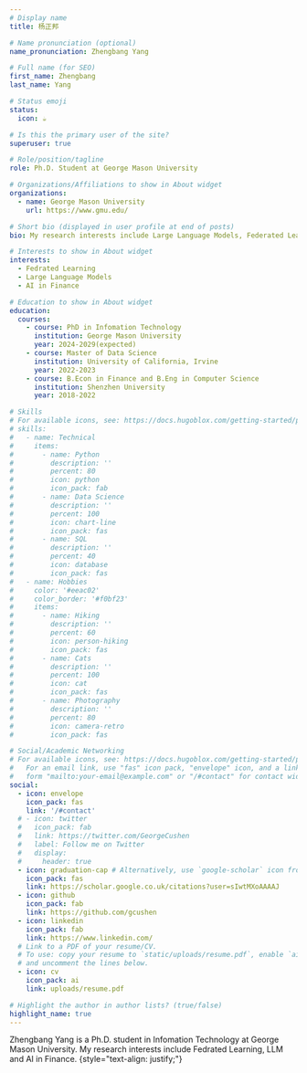 ```yaml
---
# Display name
title: 杨正邦

# Name pronunciation (optional)
name_pronunciation: Zhengbang Yang

# Full name (for SEO)
first_name: Zhengbang
last_name: Yang

# Status emoji
status:
  icon: ☕️

# Is this the primary user of the site?
superuser: true

# Role/position/tagline
role: Ph.D. Student at George Mason University

# Organizations/Affiliations to show in About widget
organizations:
  - name: George Mason University
    url: https://www.gmu.edu/

# Short bio (displayed in user profile at end of posts)
bio: My research interests include Large Language Models, Federated Learning, Reinforcement Learning, and AI in Finance.

# Interests to show in About widget
interests:
  - Fedrated Learning
  - Large Language Models
  - AI in Finance

# Education to show in About widget
education:
  courses:
    - course: PhD in Infomation Technology
      institution: George Mason University
      year: 2024-2029(expected)
    - course: Master of Data Science
      institution: University of California, Irvine
      year: 2022-2023
    - course: B.Econ in Finance and B.Eng in Computer Science
      institution: Shenzhen University
      year: 2018-2022

# Skills
# For available icons, see: https://docs.hugoblox.com/getting-started/page-builder/#icons
# skills:
#   - name: Technical
#     items:
#       - name: Python
#         description: ''
#         percent: 80
#         icon: python
#         icon_pack: fab
#       - name: Data Science
#         description: ''
#         percent: 100
#         icon: chart-line
#         icon_pack: fas
#       - name: SQL
#         description: ''
#         percent: 40
#         icon: database
#         icon_pack: fas
#   - name: Hobbies
#     color: '#eeac02'
#     color_border: '#f0bf23'
#     items:
#       - name: Hiking
#         description: ''
#         percent: 60
#         icon: person-hiking
#         icon_pack: fas
#       - name: Cats
#         description: ''
#         percent: 100
#         icon: cat
#         icon_pack: fas
#       - name: Photography
#         description: ''
#         percent: 80
#         icon: camera-retro
#         icon_pack: fas

# Social/Academic Networking
# For available icons, see: https://docs.hugoblox.com/getting-started/page-builder/#icons
#   For an email link, use "fas" icon pack, "envelope" icon, and a link in the
#   form "mailto:your-email@example.com" or "/#contact" for contact widget.
social:
  - icon: envelope
    icon_pack: fas
    link: '/#contact'
  # - icon: twitter
  #   icon_pack: fab
  #   link: https://twitter.com/GeorgeCushen
  #   label: Follow me on Twitter
  #   display:
  #     header: true
  - icon: graduation-cap # Alternatively, use `google-scholar` icon from `ai` icon pack
    icon_pack: fas
    link: https://scholar.google.co.uk/citations?user=sIwtMXoAAAAJ
  - icon: github
    icon_pack: fab
    link: https://github.com/gcushen
  - icon: linkedin
    icon_pack: fab
    link: https://www.linkedin.com/
  # Link to a PDF of your resume/CV.
  # To use: copy your resume to `static/uploads/resume.pdf`, enable `ai` icons in `params.yaml`,
  # and uncomment the lines below.
  - icon: cv
    icon_pack: ai
    link: uploads/resume.pdf

# Highlight the author in author lists? (true/false)
highlight_name: true
---
```


Zhengbang Yang is a Ph.D. student in Infomation Technology at George Mason University. My research interests include Fedrated Learning, LLM and AI in Finance.
{style="text-align: justify;"}
